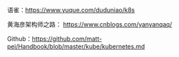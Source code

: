 
语雀：https://www.yuque.com/duduniao/k8s

黄海彦架构师之路： https://www.cnblogs.com/yanyanqaq/

Github：https://github.com/matt-pei/Handbook/blob/master/kube/kubernetes.md